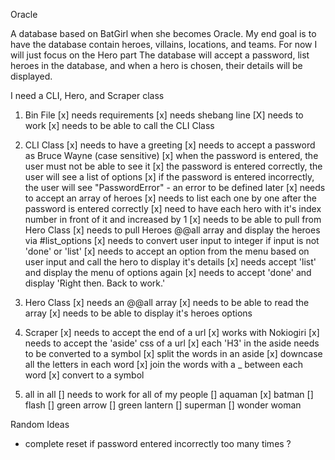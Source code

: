 Oracle

A database based on BatGirl when she becomes Oracle. My end goal is to have the database contain heroes, villains, locations, and teams. For now I will just focus on the Hero part The database will accept a password, list heroes in the database, and when a hero is chosen, their details will be displayed.

I need a CLI, Hero, and Scraper class

1. Bin File
  [x] needs requirements
  [x] needs shebang line
  [X] needs to work
  [x] needs to be able to call the CLI Class
2. CLI Class
  [x] needs to have a greeting
  [x] needs to accept a password as Bruce Wayne (case sensitive)
  [x] when the password is entered, the user must not be able to see it
  [x] the password is entered correctly, the user will see a list of options
  [x] if the password is entered incorrectly, the user will see "PasswordError" - an error to be defined later
  [x] needs to accept an array of heroes
  [x] needs to list each one by one after the password is entered correctly
  [x] need to have each hero with it's index number in front of it and increased by 1
  [x] needs to be able to pull from Hero Class
  [x] needs to pull Heroes @@all array and display the heroes via #list_options
  [x] needs to convert user input to integer if input is not 'done' or 'list'
  [x] needs to accept an option from the menu based on user input and call the hero to display it's details
  [x] needs accept 'list' and display the menu of options again
  [x] needs to accept 'done' and display 'Right then. Back to work.'

3. Hero Class
  [x] needs an @@all array
  [x] needs to be able to read the array
  [x] needs to be able to display it's heroes options

4. Scraper
  [x] needs to accept the end of a url
  [x] works with Nokiogiri
  [x] needs to accept the 'aside' css of a url
  [x] each 'H3' in the aside needs to be converted to a symbol
  [x] split the words in an aside
  [x] downcase all the letters in each word
  [x] join the words with a _ between each word
  [x] convert to a symbol

5. all in all
  [] needs to work for all of my people
  [] aquaman
  [x] batman
  [] flash
  [] green arrow
  [] green lantern
  [] superman
  [] wonder woman

Random Ideas
- complete reset if password entered incorrectly too many times ?

